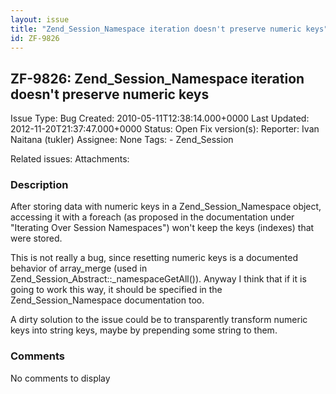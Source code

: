 ```yaml
---
layout: issue
title: "Zend_Session_Namespace iteration doesn't preserve numeric keys"
id: ZF-9826
---
```


ZF-9826: Zend\_Session\_Namespace iteration doesn't preserve numeric keys
-------------------------------------------------------------------------

 Issue Type: Bug Created: 2010-05-11T12:38:14.000+0000 Last Updated: 2012-11-20T21:37:47.000+0000 Status: Open Fix version(s): 
 Reporter:  Ivan Naitana (tukler)  Assignee:  None  Tags: - Zend\_Session
 
 Related issues: 
 Attachments: 
### Description

After storing data with numeric keys in a Zend\_Session\_Namespace object, accessing it with a foreach (as proposed in the documentation under "Iterating Over Session Namespaces") won't keep the keys (indexes) that were stored.

This is not really a bug, since resetting numeric keys is a documented behavior of array\_merge (used in Zend\_Session\_Abstract::\_namespaceGetAll()). Anyway I think that if it is going to work this way, it should be specified in the Zend\_Session\_Namespace documentation too.

A dirty solution to the issue could be to transparently transform numeric keys into string keys, maybe by prepending some string to them.

 

 

### Comments

No comments to display